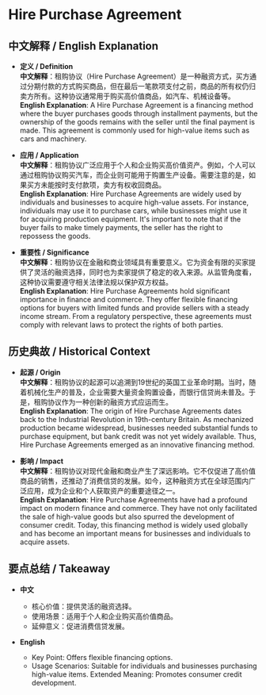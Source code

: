 # Hire Purchase Agreement

## 中文解释 / English Explanation

* **定义 / Definition**  
  **中文解释**：租购协议（Hire Purchase Agreement）是一种融资方式，买方通过分期付款的方式购买商品，但在最后一笔款项支付之前，商品的所有权仍归卖方所有。这种协议通常用于购买高价值商品，如汽车、机械设备等。  
  **English Explanation**: A Hire Purchase Agreement is a financing method where the buyer purchases goods through installment payments, but the ownership of the goods remains with the seller until the final payment is made. This agreement is commonly used for high-value items such as cars and machinery.

* **应用 / Application**  
  **中文解释**：租购协议广泛应用于个人和企业购买高价值资产。例如，个人可以通过租购协议购买汽车，而企业则可能用于购置生产设备。需要注意的是，如果买方未能按时支付款项，卖方有权收回商品。  
  **English Explanation**: Hire Purchase Agreements are widely used by individuals and businesses to acquire high-value assets. For instance, individuals may use it to purchase cars, while businesses might use it for acquiring production equipment. It's important to note that if the buyer fails to make timely payments, the seller has the right to repossess the goods.

* **重要性 / Significance**  
  **中文解释**：租购协议在金融和商业领域具有重要意义。它为资金有限的买家提供了灵活的融资选择，同时也为卖家提供了稳定的收入来源。从监管角度看，这种协议需要遵守相关法律法规以保护双方权益。  
  **English Explanation**: Hire Purchase Agreements hold significant importance in finance and commerce. They offer flexible financing options for buyers with limited funds and provide sellers with a steady income stream. From a regulatory perspective, these agreements must comply with relevant laws to protect the rights of both parties.

## 历史典故 / Historical Context

* **起源 / Origin**  
  **中文解释**：租购协议的起源可以追溯到19世纪的英国工业革命时期。当时，随着机械化生产的普及，企业需要大量资金购置设备，而银行信贷尚未普及。于是，租购协议作为一种创新的融资方式应运而生。  
  **English Explanation**: The origin of Hire Purchase Agreements dates back to the Industrial Revolution in 19th-century Britain. As mechanized production became widespread, businesses needed substantial funds to purchase equipment, but bank credit was not yet widely available. Thus, Hire Purchase Agreements emerged as an innovative financing method.

* **影响 / Impact**  
  **中文解释**：租购协议对现代金融和商业产生了深远影响。它不仅促进了高价值商品的销售，还推动了消费信贷的发展。如今，这种融资方式在全球范围内广泛应用，成为企业和个人获取资产的重要途径之一。  
  **English Explanation**: Hire Purchase Agreements have had a profound impact on modern finance and commerce. They have not only facilitated the sale of high-value goods but also spurred the development of consumer credit. Today, this financing method is widely used globally and has become an important means for businesses and individuals to acquire assets.

## 要点总结 / Takeaway

* **中文**  
  - 核心价值：提供灵活的融资选择。
  - 使用场景：适用于个人和企业购买高价值商品。
  - 延伸意义：促进消费信贷发展。

* **English**  
  - Key Point: Offers flexible financing options.
  - Usage Scenarios: Suitable for individuals and businesses purchasing high-value items.
   Extended Meaning: Promotes consumer credit development.